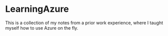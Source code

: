 # LearningAzure
This is a collection of my notes from a prior work experience, where I taught myself how to use Azure on the fly.
